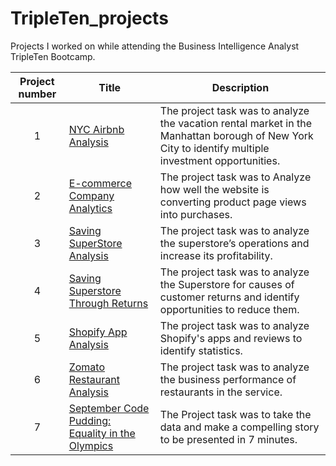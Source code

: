 # TripleTen_projects
Projects I worked on while attending the Business Intelligence Analyst TripleTen Bootcamp.


| Project number | Title | Description | 
| :-----------: | ----------- |----------- |
| 1 | [NYC Airbnb Analysis](https://docs.google.com/spreadsheets/d/1x8KN6ZOyiJ1ZH880A3rD109gHu8vkl6TOcS0crKle50/edit?usp=sharing)| The project task was to analyze the vacation rental market in the Manhattan borough of New York City to identify multiple investment opportunities. |
| 2 | [E-commerce Company Analytics](https://docs.google.com/spreadsheets/d/1ix5Mtjg8FSOjaYRRfH9DFPAWhKKvPYNViuDGOgNNS5w/edit?usp=sharing) | The project task was to Analyze how well the website is converting product page views into purchases.|
| 3 | [Saving SuperStore Analysis](https://public.tableau.com/app/profile/krista.sutton/viz/SavingSuperstoreProject_17019111965000/ProfitsLosses) | The project task was to analyze the superstore’s operations and increase its profitability. |
| 4 | [Saving Superstore Through Returns](https://public.tableau.com/app/profile/krista.sutton/viz/shared/TJP74H4GH)  | The project task was to analyze the Superstore for causes of customer returns and identify opportunities to reduce them.|
| 5 | [Shopify App Analysis](https://www.linkedin.com/in/krista-sutton/details/projects/) | The project task was to analyze Shopify's apps and reviews to identify statistics. |
| 6 | [Zomato Restaurant Analysis](https://public.tableau.com/app/profile/krista.sutton/viz/ZomatoRestaurantAnalysis_17078014300200/RestaurantAnalysisStory) | The project task was to analyze the business performance of restaurants in the service. |
| 7 | [September Code Pudding: Equality in the Olympics](https://www.loom.com/share/2052a7b2d5b24575ab28e24ac105ac22?sid=eccdf3ae-3720-4646-8b4c-1d02a5e2c3ef)| The Project task was to take the data and make a compelling story to be presented in 7 minutes.|
